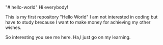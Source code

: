 "# hello-world"
Hi everybody!

This is my first repository "Hello World"
I am not interested in coding
but have to study
brecause I want to make money for achieving my other wishes.

So interesting you see me here.
Ha,I just go on my learning.
